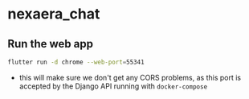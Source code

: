 # nexaera_chat

## Run the web app

```bash
flutter run -d chrome --web-port=55341
```

- this will make sure we don't get any CORS problems, as this port is accepted by the Django API running with `docker-compose`
